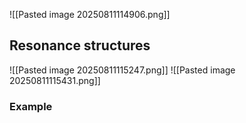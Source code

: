 ![[Pasted image 20250811114906.png]]

## Resonance structures
![[Pasted image 20250811115247.png]]
![[Pasted image 20250811115431.png]]

### Example